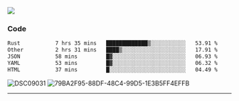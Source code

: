 

![](https://visitor-badge.glitch.me/badge?page_id=jakenherman.jakenherman)

### Code
<!--START_SECTION:waka-->

```txt
Rust           7 hrs 35 mins   █████████████▒░░░░░░░░░░░   53.91 %
Other          2 hrs 31 mins   ████▒░░░░░░░░░░░░░░░░░░░░   17.91 %
JSON           58 mins         █▓░░░░░░░░░░░░░░░░░░░░░░░   06.93 %
YAML           53 mins         █▓░░░░░░░░░░░░░░░░░░░░░░░   06.32 %
HTML           37 mins         █░░░░░░░░░░░░░░░░░░░░░░░░   04.49 %
```

<!--END_SECTION:waka-->



![DSC09031](https://github.com/JakenHerman/JakenHerman/assets/4694843/d0a4f563-5528-4464-9538-0dd479edc7cf)
![79BA2F95-88DF-48C4-99D5-1E3B5FF4EFFB](https://github.com/JakenHerman/JakenHerman/assets/4694843/4bbb0b71-b719-4978-b0c7-b4721bb680bc)


---
